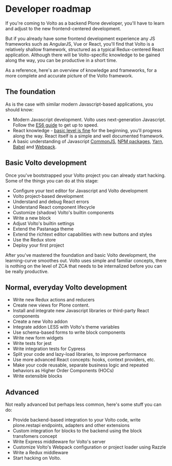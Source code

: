 # Developer roadmap

If you're coming to Volto as a backend Plone developer, you'll have to learn
and adjust to the new frontend-centered development.

But if you already have some frontend development experience any JS frameworks
such as AngularJS, Vue or React, you'll find that Volto is a relatively shallow
framework, structured as a typical Redux-centered React application. Although
there will be Volto-specific knowledge to be gained along the way, you can be
productive in a short time.

As a reference, here's an overview of knowledge and frameworks, for a more
complete and accurate picture of the Volto framework.

## The foundation

As is the case with similar modern Javascript-based applications, you should know:

- Modern Javascript development. Volto uses next-generation Javascript. Follow
  the [ES6 guide](https://flaviocopes.com/es6/) to get up to speed.
- React knowledge - [basic level is
  fine](https://reactjs.org/tutorial/tutorial.html) for the beginning, you'll progress
  along the way. React itself is a simple and well documented framework.
- A basic understanding of Javascript
  [CommonJS](https://flaviocopes.com/commonjs/),
  [NPM packages](https://flaviocopes.com/npm/),
  [Yarn](https://flaviocopes.com/yarn/),
  [Babel](https://flaviocopes.com/babel/) and
  [Webpack](https://flaviocopes.com/webpack/).

## Basic Volto development

Once you've bootstrapped your Volto project you can already start hacking. Some
of the things you can do at this stage:

- Configure your text editor for Javascript and Volto development
- Volto project-based development
- Understand and debug React errors
- Understand React component lifecycle
- Customize (shadow) Volto's builtin components
- Write a new block
- Adjust Volto's builtin settings
- Extend the Pastanaga theme
- Extend the richtext editor capabilities with new buttons and styles
- Use the Redux store
- Deploy your first project

After you've mastered the foundation and basic Volto development, the
learning-curve smoothes out. Volto uses simple and familiar concepts,
there is nothing on the level of ZCA that needs to be internalized before you
can be really productive.

## Normal, everyday Volto development

- Write new Redux actions and reducers
- Create new views for Plone content.
- Install and integrate new Javascript libraries or third-party React
  components
- Create a new Volto addon
- Integrate addon LESS with Volto's theme variables
- Use schema-based forms to write block components
- Write new form widgets
- Write tests for jest
- Write integration tests for Cypress
- Split your code and lazy-load libraries, to improve performance
- Use more advanced React concepts: hooks, context providers, etc.
- Make your code reusable, separate business logic and repeated behaviors as
  Higher Order Components (HOCs)
- Write extensible blocks

## Advanced

Not really advanced but perhaps less common, here's some stuff you can do:

- Provide backend-based integration to your Volto code, write plone.restapi
  endpoints, adapters and other extensions
- Custom integration for blocks to the backend using the block transfomers
  concept
- Write Express middleware for Volto's server
- Customize Volto's Webpack configuration or project loader using Razzle
- Write a Redux middleware
- Start hacking on Volto.

